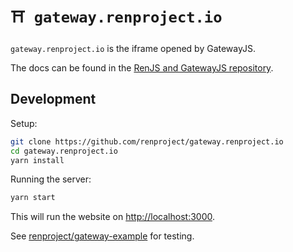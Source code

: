 # `⛩️ gateway.renproject.io`

`gateway.renproject.io` is the iframe opened by GatewayJS.

The docs can be found in the [RenJS and GatewayJS repository](https://github.com/renproject/ren-js).

## Development

Setup:

```bash
git clone https://github.com/renproject/gateway.renproject.io
cd gateway.renproject.io
yarn install
```

Running the server:

```bash
yarn start
```

This will run the website on <http://localhost:3000>.

See [renproject/gateway-example](https://github.com/renproject/gateway-example) for testing.
